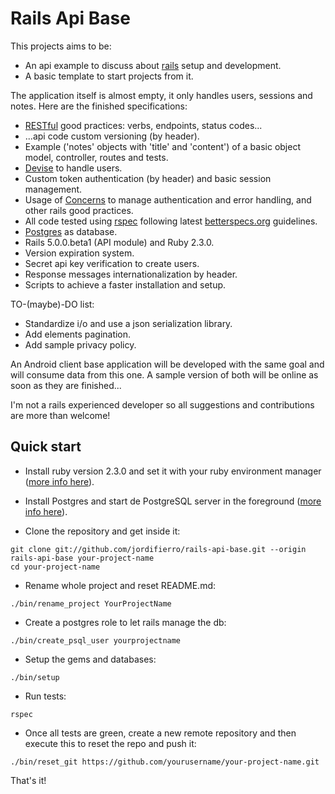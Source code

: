 # Rails Api Base

This projects aims to be:

* An api example to discuss about [rails](https://github.com/rails/rails)
 setup and development.
* A basic template to start projects from it.

The application itself is almost empty,
it only handles users, sessions and notes.
Here are the finished specifications:

* [RESTful](https://en.wikipedia.org/wiki/Representational_state_transfer)
good practices: verbs, endpoints, status codes...
* ...api code custom versioning (by header).
* Example ('notes' objects with 'title' and 'content')
of a basic object model, controller, routes and tests.
* [Devise](https://github.com/plataformatec/devise) to handle users.
* Custom token authentication (by header) and basic session management.
* Usage of
[Concerns](http://api.rubyonrails.org/classes/ActiveSupport/Concern.html)
to manage authentication and error handling,
and other rails good practices.
* All code tested using [rspec](https://github.com/rspec/rspec) following
latest [betterspecs.org](http://betterspecs.org/) guidelines.
* [Postgres](http://www.postgresql.org/) as database.
* Rails 5.0.0.beta1 (API module) and Ruby 2.3.0.
* Version expiration system.
* Secret api key verification to create users.
* Response messages internationalization by header.
* Scripts to achieve a faster installation and setup.

TO-(maybe)-DO list:

* Standardize i/o and use a json serialization library.
* Add elements pagination.
* Add sample privacy policy.

An Android client base application will be developed with the same goal
and will consume data from this one.
A sample version of both will be online as soon as they are finished...

I'm not a rails experienced developer
so all suggestions and contributions are more than welcome!

## Quick start

* Install ruby version 2.3.0 and set it with your ruby environment manager
([more info here](https://www.ruby-lang.org/en/documentation/installation/)).

* Install Postgres and start de PostgreSQL server in the foreground
([more info here](https://wiki.postgresql.org/wiki/Detailed_installation_guides#MacOS)).

* Clone the repository and get inside it:
```
git clone git://github.com/jordifierro/rails-api-base.git --origin rails-api-base your-project-name
cd your-project-name
```

* Rename whole project and reset README.md:
```
./bin/rename_project YourProjectName
```

* Create a postgres role to let rails manage the db:
```
./bin/create_psql_user yourprojectname
```

* Setup the gems and databases:
```
./bin/setup
```

* Run tests:
```
rspec
```

* Once all tests are green, create a new remote repository and then execute this to reset the repo and push it:
```
./bin/reset_git https://github.com/yourusername/your-project-name.git
```

That's it!
